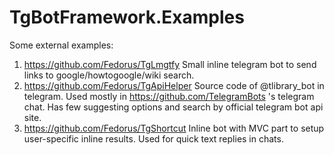 # TgBotFramework.Examples

Some external examples:

1. https://github.com/Fedorus/TgLmgtfy 
  Small inline telegram bot to send links to google/howtogoogle/wiki search.
2. https://github.com/Fedorus/TgApiHelper
  Source code of @tlibrary_bot in telegram. Used mostly in https://github.com/TelegramBots 's telegram chat. Has few suggesting options and search by official telegram bot api site.
3. https://github.com/Fedorus/TgShortcut
  Inline bot with MVC part to setup user-specific inline results. Used for quick text replies in chats. 
